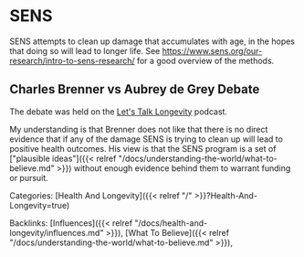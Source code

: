 # SENS

SENS attempts to clean up damage that accumulates with age, in the hopes that
doing so will lead to longer life.  See
https://www.sens.org/our-research/intro-to-sens-research/ for a good overview
of the methods.

## Charles Brenner vs Aubrey de Grey Debate

The debate was held on the [Let's Talk
Longevity](https://www.letstalklongevity.com/) podcast.

My understanding is that Brenner does not like that there is no direct evidence
that if any of the damage SENS is trying to clean up will lead to positive
health outcomes.  His view is that the SENS program is a set of ["plausible
ideas"]({{< relref "/docs/understanding-the-world/what-to-believe.md" >}})
without enough evidence behind them to warrant funding or pursuit.

Categories: [Health And Longevity]({{< relref "/" >}}?Health-And-Longevity=true)

Backlinks: [Influences]({{< relref "/docs/health-and-longevity/influences.md" >}}), 
[What To Believe]({{< relref "/docs/understanding-the-world/what-to-believe.md" >}}), 
